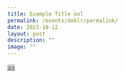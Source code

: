 ```yaml
---
title: Example Title ool
permalink: /events/deklr/permalink/
date: 2023-10-12
layout: post
description: ""
image: ""
---
```

jjjjj
